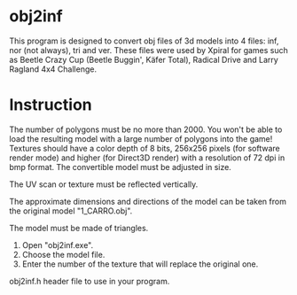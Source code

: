 # obj2inf
This program is designed to convert obj files of 3d models into 4 files: inf, nor (not always), tri and ver. These files were used by Xpiral for games such as Beetle Crazy Cup (Beetle Buggin', Käfer Total), Radiсal Drive and Larry Ragland 4x4 Challenge.

# Instruction
The number of polygons must be no more than 2000. You won't be able to load the resulting model with a large number of polygons into the game! Textures should have a color depth of 8 bits, 256x256 pixels (for software render mode) and higher (for Direct3D render) with a resolution of 72 dpi in bmp format. The convertible model must be adjusted in size.

The UV scan or texture must be reflected vertically.

The approximate dimensions and directions of the model can be taken from the original model "1_CARRO.obj".

The model must be made of triangles.

1. Open "obj2inf.exe".
2. Choose the model file.
3. Enter the number of the texture that will replace the original one.

obj2inf.h header file to use in your program.
